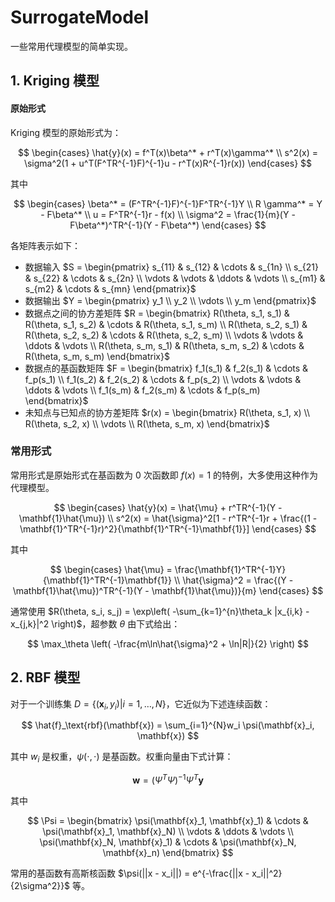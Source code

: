# SurrogateModel

一些常用代理模型的简单实现。

## 1. Kriging 模型

#### 原始形式

Kriging 模型的原始形式为：

$$
\begin{cases}
\hat{y}(x) = f^T(x)\beta^* + r^T(x)\gamma^* \\
s^2(x) = \sigma^2(1 + u^T(F^TR^{-1}F)^{-1}u - r^T(x)R^{-1}r(x))
\end{cases}
$$

其中

$$
\begin{cases}
\beta^* = (F^TR^{-1}F)^{-1}F^TR^{-1}Y \\
R \gamma^* = Y - F\beta^* \\
u = F^TR^{-1}r - f(x) \\
\sigma^2 = \frac{1}{m}(Y - F\beta^*)^TR^{-1}(Y - F\beta^*)
\end{cases}
$$

各矩阵表示如下：

- 数据输入 $S = \begin{pmatrix} s_{11} & s_{12} & \cdots & s_{1n} \\ s_{21} & s_{22} & \cdots & s_{2n} \\ \vdots & \vdots & \ddots & \vdots \\ s_{m1} & s_{m2} & \cdots & s_{mn} \end{pmatrix}$
- 数据输出 $Y = \begin{pmatrix} y_1 \\ y_2 \\ \vdots \\ y_m \end{pmatrix}$
- 数据点之间的协方差矩阵 $R = \begin{bmatrix} R(\theta, s_1, s_1) & R(\theta, s_1, s_2) & \cdots & R(\theta, s_1, s_m) \\ R(\theta, s_2, s_1) & R(\theta, s_2, s_2) & \cdots & R(\theta, s_2, s_m) \\ \vdots & \vdots & \ddots & \vdots \\ R(\theta, s_m, s_1) & R(\theta, s_m, s_2) & \cdots & R(\theta, s_m, s_m) \end{bmatrix}$
- 数据点的基函数矩阵 $F = \begin{bmatrix} f_1(s_1) & f_2(s_1) & \cdots & f_p(s_1) \\ f_1(s_2) & f_2(s_2) & \cdots & f_p(s_2) \\ \vdots & \vdots & \ddots & \vdots \\ f_1(s_m) & f_2(s_m) & \cdots & f_p(s_m) \end{bmatrix}$
- 未知点与已知点的协方差矩阵 $r(x) = \begin{bmatrix} R(\theta, s_1, x) \\ R(\theta, s_2, x) \\ \vdots \\ R(\theta, s_m, x) \end{bmatrix}$

### 常用形式

常用形式是原始形式在基函数为 0 次函数即 $f(x) = 1$ 的特例，大多使用这种作为代理模型。

$$
\begin{cases}
\hat{y}(x) = \hat{\mu} + r^TR^{-1}(Y - \mathbf{1}\hat{\mu}) \\
s^2(x) = \hat{\sigma}^2[1 - r^TR^{-1}r + \frac{(1 - \mathbf{1}^TR^{-1}r)^2}{\mathbf{1}^TR^{-1}\mathbf{1}}]
\end{cases}
$$

其中

$$
\begin{cases}
\hat{\mu} = \frac{\mathbf{1}^TR^{-1}Y}{\mathbf{1}^TR^{-1}\mathbf{1}} \\
\hat{\sigma}^2 = \frac{(Y - \mathbf{1}\hat{\mu})^TR^{-1}(Y - \mathbf{1}\hat{\mu})}{m}
\end{cases}
$$

通常使用 $R(\theta, s_i, s_j) =  \exp\left( -\sum_{k=1}^{n}\theta_k |x_{i,k} - x_{j,k}|^2 \right)$，超参数 $\theta$ 由下式给出：

$$
\max_\theta \left( -\frac{m\ln\hat{\sigma}^2 + \ln|R|}{2} \right)
$$

## 2. RBF 模型

对于一个训练集 $D = \{ (\mathbf{x}_i, y_i) | i = 1, \ldots, N \}$，它近似为下述连续函数：

$$
\hat{f}_\text{rbf}(\mathbf{x}) = \sum_{i=1}^{N}w_i \psi(\mathbf{x}_i, \mathbf{x})
$$

其中 $w_i$ 是权重，$\psi(\cdot, \cdot)$ 是基函数。权重向量由下式计算：

$$
\mathbf{w} = (\Psi^T\Psi)^{-1}\Psi^T\mathbf{y}
$$

其中

$$
\Psi = \begin{bmatrix}
\psi(\mathbf{x}_1, \mathbf{x}_1) & \cdots & \psi(\mathbf{x}_1, \mathbf{x}_N) \\
\vdots & \ddots & \vdots \\
\psi(\mathbf{x}_N, \mathbf{x}_1) & \cdots & \psi(\mathbf{x}_N, \mathbf{x}_n)
\end{bmatrix}
$$

常用的基函数有高斯核函数 $\psi(||x - x_i||) = e^{-\frac{||x - x_i||^2}{2\sigma^2}}$ 等。